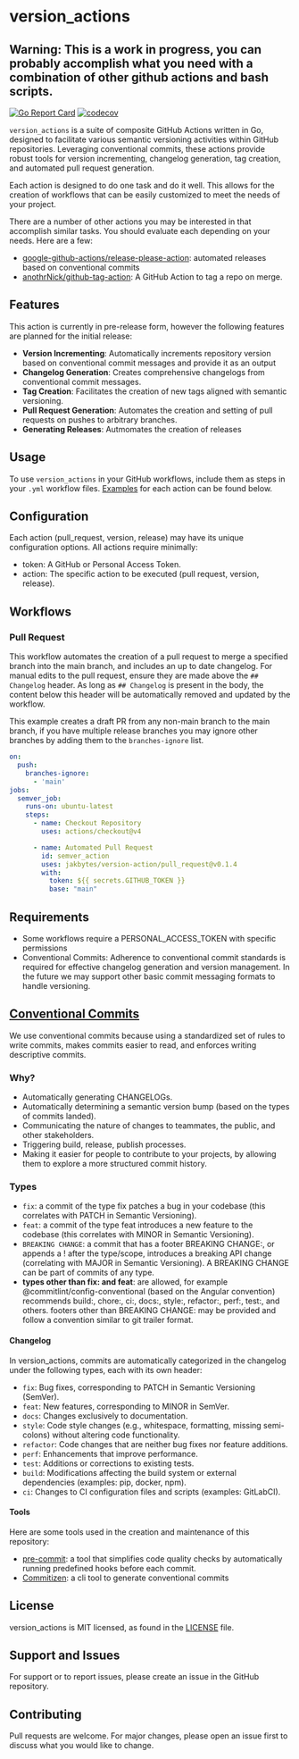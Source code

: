 # version_actions

## Warning: This is a work in progress, you can probably accomplish what you need with a combination of other github actions and bash scripts.

[![Go Report Card](https://goreportcard.com/badge/github.com/jakbytes/version_actions)](https://goreportcard.com/report/github.com/jakbytes/version_actions)
[![codecov](https://codecov.io/gh/jakbytes/version_actions/graph/badge.svg?token=QTT22V13C4)](https://codecov.io/gh/jakbytes/version_actions)

`version_actions` is a suite of composite GitHub Actions written in Go, designed to facilitate various semantic versioning activities within GitHub repositories. Leveraging conventional commits, these actions provide robust tools for version incrementing, changelog generation, tag creation, and automated pull request generation.

Each action is designed to do one task and do it well. This allows for the creation of workflows that can be easily customized to meet the needs of your project.

There are a number of other actions you may be interested in that accomplish similar tasks. You should evaluate each depending on your needs. Here are a few:
- [google-github-actions/release-please-action](https://github.com/google-github-actions/release-please-action): automated releases based on conventional commits
- [anothrNick/github-tag-action](https://github.com/anothrNick/github-tag-action): A GitHub Action to tag a repo on merge.


## Features

This action is currently in pre-release form, however the following features are planned for the initial release:

- **Version Incrementing**: Automatically increments repository version based on conventional commit messages and provide it as an output
- **Changelog Generation**: Creates comprehensive changelogs from conventional commit messages.
- **Tag Creation**: Facilitates the creation of new tags aligned with semantic versioning.
- **Pull Request Generation**: Automates the creation and setting of pull requests on pushes to arbitrary branches.
- **Generating Releases**: Autmomates the creation of releases 

## Usage

To use `version_actions` in your GitHub workflows, include them as steps in your `.yml` workflow files. [Examples](https://github.com/jakbytes/version_actions/blob/main/README.md#examples) for each action can be found below.

## Configuration

Each action (pull_request, version, release) may have its unique configuration options. All actions require minimally:

- token: A GitHub or Personal Access Token.
- action: The specific action to be executed (pull request, version, release).

## Workflows

### Pull Request

This workflow automates the creation of a pull request to merge a specified branch into the main branch, and includes an up to date changelog. For manual edits to the pull request, ensure they are made above the `## Changelog` header. As long as `## Changelog` is present in the body, the content below this header will be automatically removed and updated by the workflow.

This example creates a draft PR from any non-main branch to the main branch, if you have multiple release branches you may ignore other branches by adding them to the `branches-ignore` list.

```yaml
on:
  push:
    branches-ignore:
      - 'main'
jobs:
  semver_job:
    runs-on: ubuntu-latest
    steps:
      - name: Checkout Repository
        uses: actions/checkout@v4

      - name: Automated Pull Request
        id: semver_action
        uses: jakbytes/version-action/pull_request@v0.1.4
        with:
          token: ${{ secrets.GITHUB_TOKEN }}
          base: "main"
```

## Requirements

- Some workflows require a PERSONAL_ACCESS_TOKEN with specific permissions
- Conventional Commits: Adherence to conventional commit standards is required for effective changelog generation and version management. In the future we may support other basic commit messaging formats to handle versioning.

## [Conventional Commits](https://www.conventionalcommits.org/en/v1.0.0/)

We use conventional commits because using a standardized set of rules to write commits, makes commits easier to read, and enforces writing descriptive commits.

### Why?

- Automatically generating CHANGELOGs.
- Automatically determining a semantic version bump (based on the types of commits landed).
- Communicating the nature of changes to teammates, the public, and other stakeholders.
- Triggering build, release, publish processes.
- Making it easier for people to contribute to your projects, by allowing them to explore a more structured commit history.

### Types

- `fix`: a commit of the type fix patches a bug in your codebase (this correlates with PATCH in Semantic Versioning).
- `feat`: a commit of the type feat introduces a new feature to the codebase (this correlates with MINOR in Semantic Versioning).
- `BREAKING CHANGE`: a commit that has a footer BREAKING CHANGE:, or appends a ! after the type/scope, introduces a breaking API change (correlating with MAJOR in Semantic Versioning). A BREAKING CHANGE can be part of commits of any type.
- **types other than fix: and feat**: are allowed, for example @commitlint/config-conventional (based on the Angular convention) recommends build:, chore:, ci:, docs:, style:, refactor:, perf:, test:, and others.
footers other than BREAKING CHANGE: <description> may be provided and follow a convention similar to git trailer format.

#### Changelog

In version_actions, commits are automatically categorized in the changelog under the following types, each with its own header:

- `fix`: Bug fixes, corresponding to PATCH in Semantic Versioning (SemVer).
- `feat`: New features, corresponding to MINOR in SemVer.
- `docs`: Changes exclusively to documentation.
- `style`: Code style changes (e.g., whitespace, formatting, missing semi-colons) without altering code functionality.
- `refactor`: Code changes that are neither bug fixes nor feature additions.
- `perf`: Enhancements that improve performance.
- `test`: Additions or corrections to existing tests.
- `build`: Modifications affecting the build system or external dependencies (examples: pip, docker, npm).
- `ci`: Changes to CI configuration files and scripts (examples: GitLabCI).

#### Tools

Here are some tools used in the creation and maintenance of this repository:

- [pre-commit](https://pre-commit.com/index.html): a tool that simplifies code quality checks by automatically running predefined hooks before each commit. 
- [Commitizen](https://commitizen-tools.github.io/commitizen/): a cli tool to generate conventional commits

## License
version_actions is MIT licensed, as found in the [LICENSE](https://github.com/jakbytes/version_actions/blob/main/LICENSE) file.

## Support and Issues
For support or to report issues, please create an issue in the GitHub repository.

## Contributing

Pull requests are welcome. For major changes, please open an issue first to discuss what you would like to change.
